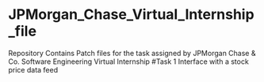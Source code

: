 # JPMorgan_Chase_Virtual_Internship_file
Repository Contains Patch files for the task assigned by JPMorgan Chase & Co. Software Engineering Virtual Internship
#Task 1
Interface with a stock price data feed

